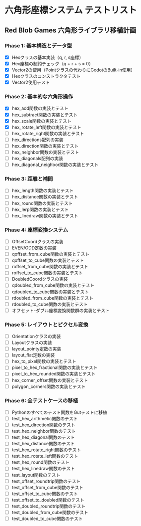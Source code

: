 # 六角形座標システム テストリスト

## Red Blob Games 六角形ライブラリ移植計画

### Phase 1: 基本構造とデータ型
- [x] Hexクラスの基本実装（q, r, s座標）
- [x] Hex座標の制約チェック（q + r + s = 0）
- [x] Vector2の使用（Pointクラスの代わりにGodotのBuilt-in使用）
- [x] Hexクラスのコンストラクタテスト
- [x] Vector2使用テスト

### Phase 2: 基本的な六角形操作
- [x] hex_add関数の実装とテスト
- [x] hex_subtract関数の実装とテスト
- [x] hex_scale関数の実装とテスト
- [x] hex_rotate_left関数の実装とテスト
- [ ] hex_rotate_right関数の実装とテスト
- [ ] hex_directions配列の実装
- [ ] hex_direction関数の実装とテスト
- [ ] hex_neighbor関数の実装とテスト
- [ ] hex_diagonals配列の実装
- [ ] hex_diagonal_neighbor関数の実装とテスト

### Phase 3: 距離と補間
- [ ] hex_length関数の実装とテスト
- [ ] hex_distance関数の実装とテスト
- [ ] hex_round関数の実装とテスト
- [ ] hex_lerp関数の実装とテスト
- [ ] hex_linedraw関数の実装とテスト

### Phase 4: 座標変換システム
- [ ] OffsetCoordクラスの実装
- [ ] EVEN/ODD定数の実装
- [ ] qoffset_from_cube関数の実装とテスト
- [ ] qoffset_to_cube関数の実装とテスト
- [ ] roffset_from_cube関数の実装とテスト
- [ ] roffset_to_cube関数の実装とテスト
- [ ] DoubledCoordクラスの実装
- [ ] qdoubled_from_cube関数の実装とテスト
- [ ] qdoubled_to_cube関数の実装とテスト
- [ ] rdoubled_from_cube関数の実装とテスト
- [ ] rdoubled_to_cube関数の実装とテスト
- [ ] オフセット-ダブル座標変換関数群の実装とテスト

### Phase 5: レイアウトとピクセル変換
- [ ] Orientationクラスの実装
- [ ] Layoutクラスの実装
- [ ] layout_pointy定数の実装
- [ ] layout_flat定数の実装
- [ ] hex_to_pixel関数の実装とテスト
- [ ] pixel_to_hex_fractional関数の実装とテスト
- [ ] pixel_to_hex_rounded関数の実装とテスト
- [ ] hex_corner_offset関数の実装とテスト
- [ ] polygon_corners関数の実装とテスト

### Phase 6: 全テストケースの移植
- [ ] Pythonのすべてのテスト関数をGutテストに移植
- [ ] test_hex_arithmetic関数のテスト
- [ ] test_hex_direction関数のテスト
- [ ] test_hex_neighbor関数のテスト
- [ ] test_hex_diagonal関数のテスト
- [ ] test_hex_distance関数のテスト
- [ ] test_hex_rotate_right関数のテスト
- [ ] test_hex_rotate_left関数のテスト
- [ ] test_hex_round関数のテスト
- [ ] test_hex_linedraw関数のテスト
- [ ] test_layout関数のテスト
- [ ] test_offset_roundtrip関数のテスト
- [ ] test_offset_from_cube関数のテスト
- [ ] test_offset_to_cube関数のテスト
- [ ] test_offset_to_doubled関数のテスト
- [ ] test_doubled_roundtrip関数のテスト
- [ ] test_doubled_from_cube関数のテスト
- [ ] test_doubled_to_cube関数のテスト